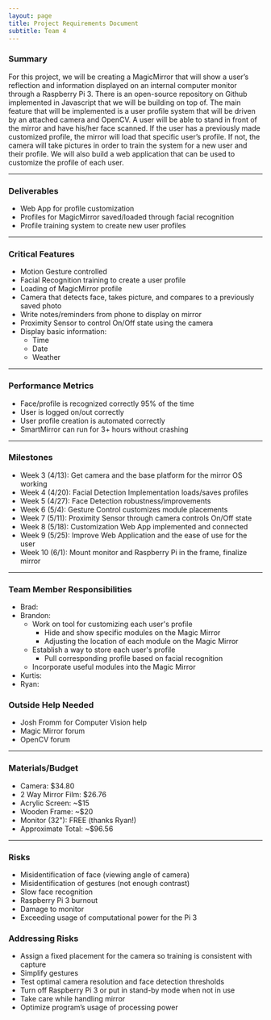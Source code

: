 ```yaml
---
layout: page
title: Project Requirements Document
subtitle: Team 4
---
```


### Summary
For this project, we will be creating a MagicMirror that will show a user’s reflection and information displayed on an internal computer monitor through a Raspberry Pi 3. There is an open-source repository on Github implemented in Javascript that we will be building on top of. The main feature that will be implemented is a user profile system that will be driven by an attached camera and OpenCV. A user will be able to stand in front of the mirror and have his/her face scanned. If the user has a previously made customized profile, the mirror will load that specific user’s profile. If not, the camera will take pictures in order to train the system for a new user and their profile. We will also build a web application that can be used to customize the profile of each user.

---

### Deliverables
* Web App for profile customization
* Profiles for MagicMirror saved/loaded through facial recognition
* Profile training system to create new user profiles

---

### Critical Features
* Motion Gesture controlled
* Facial Recognition training to create a user profile
* Loading of MagicMirror profile
* Camera that detects face, takes picture, and compares to a previously saved photo
* Write notes/reminders from phone to display on mirror
* Proximity Sensor to control On/Off state using the camera
* Display basic information:
  * Time
  * Date
  * Weather

---

### Performance Metrics
* Face/profile is recognized correctly 95% of the time
* User is logged on/out correctly
* User profile creation is automated correctly
* SmartMirror can run for 3+ hours without crashing

---

### Milestones
* Week 3 (4/13): Get camera and the base platform for the mirror OS working
* Week 4 (4/20): Facial Detection Implementation loads/saves profiles
* Week 5 (4/27): Face Detection robustness/improvements
* Week 6 (5/4): Gesture Control customizes module placements
* Week 7 (5/11): Proximity Sensor through camera controls On/Off state
* Week 8 (5/18): Customization Web App implemented and connected
* Week 9 (5/25): Improve Web Application and the ease of use for the user
* Week 10 (6/1): Mount monitor and Raspberry Pi in the frame, finalize mirror

--- 

### Team Member Responsibilities
* Brad:
* Brandon:
    * Work on tool for customizing each user's profile 
        * Hide and show specific modules on the Magic Mirror 
        * Adjusting the location of each module on the Magic Mirror 
    * Establish a way to store each user's profile 
        * Pull corresponding profile based on facial recognition 
    * Incorporate useful modules into the Magic Mirror   
* Kurtis:
* Ryan:

### Outside Help Needed
* Josh Fromm for Computer Vision help
* Magic Mirror forum
* OpenCV forum

--- 

### Materials/Budget
* Camera: $34.80
* 2 Way Mirror Film: $26.76
* Acrylic Screen: ~$15
* Wooden Frame: ~$20
* Monitor (32"): FREE (thanks Ryan!)
* Approximate Total: ~$96.56

---

### Risks
* Misidentification of face (viewing angle of camera)
* Misidentification of gestures (not enough contrast)
* Slow face recognition
* Raspberry Pi 3 burnout
* Damage to monitor
* Exceeding usage of computational power for the Pi 3

### Addressing Risks
* Assign a fixed placement for the camera so training is consistent with capture
* Simplify gestures
* Test optimal camera resolution and face detection thresholds
* Turn off Raspberry Pi 3 or put in stand-by mode when not in use
* Take care while handling mirror
* Optimize program’s usage of processing power
